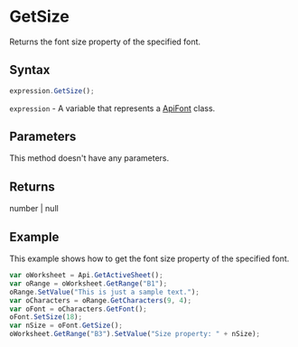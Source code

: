 # GetSize

Returns the font size property of the specified font.

## Syntax

```javascript
expression.GetSize();
```

`expression` - A variable that represents a [ApiFont](../ApiFont.md) class.

## Parameters

This method doesn't have any parameters.

## Returns

number \| null

## Example

This example shows how to get the font size property of the specified font.

```javascript
var oWorksheet = Api.GetActiveSheet();
var oRange = oWorksheet.GetRange("B1");
oRange.SetValue("This is just a sample text.");
var oCharacters = oRange.GetCharacters(9, 4);
var oFont = oCharacters.GetFont();
oFont.SetSize(18);
var nSize = oFont.GetSize();
oWorksheet.GetRange("B3").SetValue("Size property: " + nSize);
```
